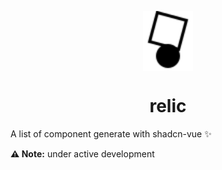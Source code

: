
<p align="center">
 <img align="center" src="https://raw.githubusercontent.com/Abizrh/relic/main/public/logo.png" height="96" />
 <h1 align="center">
    relic
 </h1>
</p>

A list of component generate with shadcn-vue ✨

**⚠️ Note:** under active development 
